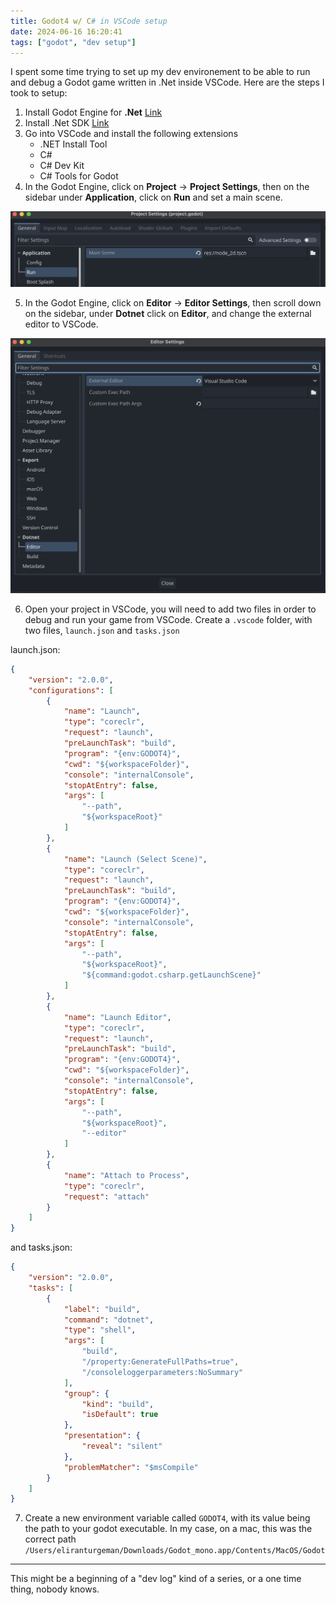 ```yaml
---
title: Godot4 w/ C# in VSCode setup
date: 2024-06-16 16:20:41
tags: ["godot", "dev setup"]
---
```


I spent some time trying to set up my dev environement to be able to run and debug a Godot game written in .Net inside VSCode.
Here are the steps I took to setup:

1. Install Godot Engine for **.Net** [Link](https://godotengine.org/download/macos/)
2. Install .Net SDK [Link](https://dotnet.microsoft.com/en-us/download)
3. Go into VSCode and install the following extensions
    * .NET Install Tool
    * C#
    * C# Dev Kit
    * C# Tools for Godot
4. In the Godot Engine, click on **Project** -> **Project Settings**, then on the sidebar under **Application**, click on **Run** and set a main scene.

![](../setting-up-godot4-csharp-vscode/project_settings.png)

5. In the Godot Engine, click on **Editor** -> **Editor Settings**, then scroll down on the sidebar, under **Dotnet** click on **Editor**, and change the external editor to VSCode.

![](../setting-up-godot4-csharp-vscode/editor_settings.png)

6. Open your project in VSCode, you will need to add two files in order to debug and run your game from VSCode.
Create a `.vscode` folder, with two files, `launch.json` and `tasks.json`

launch.json:

```json
{
    "version": "2.0.0",
    "configurations": [
        {
            "name": "Launch",
            "type": "coreclr",
            "request": "launch",
            "preLaunchTask": "build",
            "program": "{env:GODOT4}",
            "cwd": "${workspaceFolder}",
            "console": "internalConsole",
            "stopAtEntry": false,
            "args": [
                "--path",
                "${workspaceRoot}"
            ]
        },
        {
            "name": "Launch (Select Scene)",
            "type": "coreclr",
            "request": "launch",
            "preLaunchTask": "build",
            "program": "{env:GODOT4}",
            "cwd": "${workspaceFolder}",
            "console": "internalConsole",
            "stopAtEntry": false,
            "args": [
                "--path",
                "${workspaceRoot}",
                "${command:godot.csharp.getLaunchScene}"
            ]
        },
        {
            "name": "Launch Editor",
            "type": "coreclr",
            "request": "launch",
            "preLaunchTask": "build",
            "program": "{env:GODOT4}",
            "cwd": "${workspaceFolder}",
            "console": "internalConsole",
            "stopAtEntry": false,
            "args": [
                "--path",
                "${workspaceRoot}",
                "--editor"
            ]
        },
        {
            "name": "Attach to Process",
            "type": "coreclr",
            "request": "attach"
        }
    ]
}
```

and tasks.json:

```json
{
    "version": "2.0.0",
    "tasks": [
        {
            "label": "build",
            "command": "dotnet",
            "type": "shell",
            "args": [
                "build",
                "/property:GenerateFullPaths=true",
                "/consoleloggerparameters:NoSummary"
            ],
            "group": {
                "kind": "build",
                "isDefault": true
            },
            "presentation": {
                "reveal": "silent"
            },
            "problemMatcher": "$msCompile"
        }
    ]
}
```

7. Create a new environment variable called `GODOT4`, with its value being the path to your godot executable.
In my case, on a mac, this was the correct path `/Users/eliranturgeman/Downloads/Godot_mono.app/Contents/MacOS/Godot`

---

This might be a beginning of a "dev log" kind of a series, or a one time thing, nobody knows.